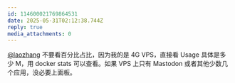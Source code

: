 ```yaml
---
id: 114600021769864531
date: 2025-05-31T02:12:38.744Z
reply: true
media_attachments: 0
---
```


[@laozhang](https://suo.si/@laozhang) 不要看百分比占比，因为我的是 4G VPS，直接看 Usage 具体是多少 M，用 docker stats 可以查看。如果 VPS 上只有 Mastodon 或者其他少数几个应用，没必要上面板。


